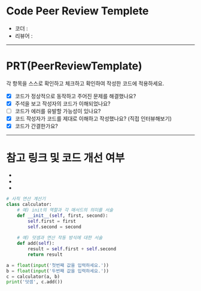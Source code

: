 # Code Peer Review Templete
- 코더 : 
- 리뷰어 : 

---

# PRT(PeerReviewTemplate)

각 항목을 스스로 확인하고 체크하고 확인하여 작성한 코드에 적용하세요.

- [x] 코드가 정상적으로 동작하고 주어진 문제를 해결했나요?
- [x] 주석을 보고 작성자의 코드가 이해되었나요?
- [ ] 코드가 에러를 유발할 가능성이 있나요?
- [x] 코드 작성자가 코드를 제대로 이해하고 작성했나요? (직접 인터뷰해보기)
- [x] 코드가 간결한가요?

---
# 참고 링크 및 코드 개선 여부

- 
- 
- 

```python
# 사칙 연산 계산기
class calculator:
    # 예) init의 역할과 각 매서드의 의미를 서술
    def __init__(self, first, second):
        self.first = first
        self.second = second
    
    # 예) 덧셈과 연산 작동 방식에 대한 서술
    def add(self):
        result = self.first + self.second
        return result

a = float(input('첫번째 값을 입력하세요.')) 
b = float(input('두번째 값을 입력하세요.')) 
c = calculator(a, b)
print('덧셈', c.add()) 
```
